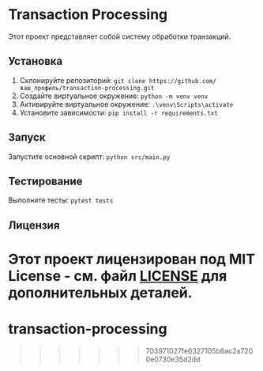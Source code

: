 
# Transaction Processing

Этот проект представляет собой систему обработки транзакций.

## Установка

1. Склонируйте репозиторий: `git clone https://github.com/ваш_профиль/transaction-processing.git`
2. Создайте виртуальное окружение: `python -m venv venv`
3. Активируйте виртуальное окружение: `.\venv\Scripts\activate`
4. Установите зависимости: `pip install -r requirements.txt`

## Запуск

Запустите основной скрипт: `python src/main.py`

## Тестирование

Выполните тесты: `pytest tests`

## Лицензия

Этот проект лицензирован под MIT License - см. файл [LICENSE](LICENSE) для дополнительных деталей.
=======
# transaction-processing
>>>>>>> 703971027fe6327105b6ac2a7200e0730e35d2dd
